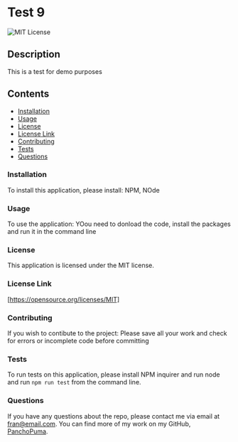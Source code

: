 # Test 9
![MIT License](https://img.shields.io/badge/license-MIT-blue)

## Description
  This is a test for demo purposes

## Contents
* [Installation](#installation)
* [Usage](#usage)
* [License](#license)
* [License Link](#license-link)
* [Contributing](#contributing)
* [Tests](#tests)
* [Questions](#questions)

### Installation
  To install this application, please install: NPM, NOde
### Usage
  To use the application: YOou need to donload the code, install the packages and run it in the command line
### License
  This application is licensed under the MIT license.
### License Link
  [https://opensource.org/licenses/MIT]
### Contributing
  If you wish to contibute to the project: Please save all your work and check for errors or incomplete code before committing 
### Tests
  To run tests on this application, please install NPM inquirer and run node  and run `npm run test` from the command line.
### Questions
  If you have any questions about the repo, please contact me via email at fran@email.com. You can find more of my work on my GitHub, [PanchoPuma](https://github.com/PanchoPuma/).


